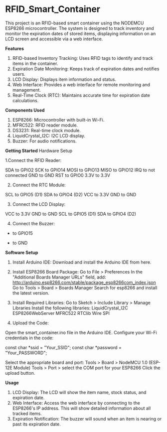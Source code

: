 # RFID_Smart_Container
This project is an RFID-based smart container using the NODEMCU ESP8266 microcontroller. The system is designed to track inventory and monitor the expiration dates of stored items, displaying information on an LCD screen and accessible via a web interface.

**Features**
1. RFID-based Inventory Tracking: Uses RFID tags to identify and track items in the container.
2. Expiration Date Monitoring: Keeps track of expiration dates and notifies users.
3. LCD Display: Displays item information and status.
4. Web Interface: Provides a web interface for remote monitoring and management.
5. Real-Time Clock (RTC): Maintains accurate time for expiration date calculations.

**Components Used**
1. ESP8266: Microcontroller with built-in Wi-Fi.
2. MFRC522: RFID reader module.
3. DS3231: Real-time clock module.
4. LiquidCrystal_I2C: I2C LCD display.
5. Buzzer: For audio notifications.
   
**Getting Started**
Hardware Setup

1.Connect the RFID Reader:

SDA to GPIO2
SCK to GPIO14
MOSI to GPIO13
MISO to GPIO12
IRQ to not connected
GND to GND
RST to GPIO0
3.3V to 3.3V

2. Connect the RTC Module:

SCL to GPIO5 (D1)
SDA to GPIO4 (D2)
VCC to 3.3V
GND to GND

3. Connect the LCD Display:

VCC to 3.3V
GND to GND
SCL to GPIO5 (D1)
SDA to GPIO4 (D2)

4. Connect the Buzzer:

+ to GPIO15
- to GND
  
**Software Setup**
1. Install Arduino IDE: Download and install the Arduino IDE from here.
   
2. Install ESP8266 Board Package:
Go to File > Preferences
In the "Additional Boards Manager URLs" field, add: http://arduino.esp8266.com/stable/package_esp8266com_index.json
Go to Tools > Board > Boards Manager
Search for esp8266 and install the latest version.

3. Install Required Libraries:
Go to Sketch > Include Library > Manage Libraries
Install the following libraries:
LiquidCrystal_I2C
ESP8266WebServer
MFRC522
RTClib
Wire
SPI

4. Upload the Code:

Open the smart_container.ino file in the Arduino IDE.
Configure your Wi-Fi credentials in the code:

const char *ssid = "Your_SSID";
const char *password = "Your_PASSWORD";

Select the appropriate board and port:
Tools > Board > NodeMCU 1.0 (ESP-12E Module)
Tools > Port > select the COM port for your ESP8266
Click the upload button.

**Usage**
1. LCD Display: The LCD will show the item name, stock status, and expiration date.
2. Web Interface: Access the web interface by connecting to the ESP8266's IP address. This will show detailed information about all tracked items.
3. Expiration Notification: The buzzer will sound when an item is nearing or past its expiration date.
